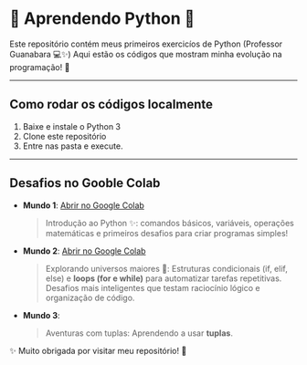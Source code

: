 # 🚀 Aprendendo Python 🐍

Este repositório contém meus primeiros exercicíos de Python (Professor Guanabara 💻✨) 
Aqui estão os códigos que mostram minha evolução na programação! 💖

---

## Como rodar os códigos localmente
1. Baixe e instale o Python 3
2. Clone este repositório
3. Entre nas pasta e execute.

---

## Desafios no Gooble Colab

- **Mundo 1**: [Abrir no Google Colab](https://colab.research.google.com/drive/1SpHT4qeLQzWYwUGfz77sg3c4IHbDGlTc?usp=sharing)
  > Introdução ao Python ✨: comandos básicos, variáveis, operações matemáticas e primeiros desafios para criar programas simples!
- **Mundo 2**: [Abrir no Google Colab](https://colab.research.google.com/drive/12mvkFhRI6kBVLk4OLjwMCc6HI2HqpC_y?usp=sharing)
  > Explorando universos maiores 💖: Estruturas condicionais (if, elif, else) e **loops (for e while)** para automatizar tarefas repetitivas.  
  > Desafios mais inteligentes que testam raciocínio lógico e organização de código.
- **Mundo 3**: 
  > Aventuras com tuplas: Aprendendo a usar **tuplas**.


✨ Muito obrigada por visitar meu repositório! 💖
